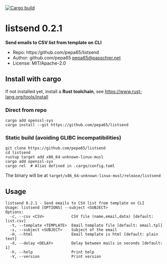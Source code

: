[![Cargo build](https://github.com/pepa65/listsend/actions/workflows/rust.yml/badge.svg)](https://github.com/pepa65/listsend/actions/workflows/rust.yml)

# listsend 0.2.1
**Send emails to CSV list from template on CLI**

* Repo: https:/github.com/pepa65/listsend
* Author: github.com/pepa65 <pepa65@passchier.net>
* License: MIT/Apache-2.0

<!--
## Install static single-binary
```
wget https://github.com/pepa65/listsend/releases/download/0.2.1/listsend
sudo mv listsend /usr/local/bin
sudo chown root:root /usr/local/bin/listsend
sudo chmod +x /usr/local/bin/listsend
```
-->
## Install with cargo
If not installed yet, install a **Rust toolchain**, see https://www.rust-lang.org/tools/install
<!--
### Direct from crates.io
```
cargo add openssl-sys
cargo install listsend
```
-->
### Direct from repo
```
cargo add openssl-sys
cargo install --git https://github.com/pepa65/listsend
```

### Static build (avoiding GLIBC incompatibilities)
```
git clone https://github.com/pepa65/listsend
cd listsend
rustup target add x86_64-unknown-linux-musl
cargo add openssl-sys
cargo rel  # Alias defined in .cargo/config.toml
```

The binary will be at `target/x86_64-unknown-linux-musl/release/listsend`

## Usage
```
listsend 0.2.1 - Send emails to CSV list from template on CLI
Usage: listsend [OPTIONS] --subject <SUBJECT>
Options:
  -c, --csv <CSV>            CSV file (name,email,data) [default: list.csv]
  -t, --template <TEMPLATE>  Email template file [default: email.tpl]
  -s, --subject <SUBJECT>    Subject of the email
  -H, --html                 Email template is html [default: plain text]
  -d, --delay <DELAY>        Delay between mails in seconds [default: 1]
  -h, --help                 Print help
  -V, --version              Print version
```

